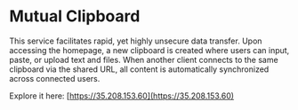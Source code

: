 # Mutual Clipboard

This service facilitates rapid, yet highly unsecure data transfer. Upon accessing the homepage, a new clipboard is created where users can input, paste, or upload text and files. When another client connects to the same clipboard via the shared URL, all content is automatically synchronized across connected users.

Explore it here: [https://35.208.153.60](https://35.208.153.60)
